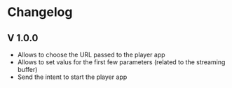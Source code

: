 # Changelog

## V 1.0.0
+ Allows to choose the URL passed to the player app
+ Allows to set valus for the first few parameters 
(related to the streaming buffer)
+ Send the intent to start the player app